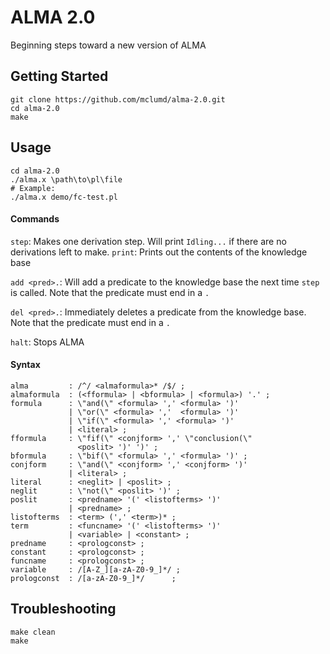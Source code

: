 # ALMA 2.0
Beginning steps toward a new version of ALMA

## Getting Started
```
git clone https://github.com/mclumd/alma-2.0.git
cd alma-2.0
make
```

## Usage
```
cd alma-2.0
./alma.x \path\to\pl\file
# Example:
./alma.x demo/fc-test.pl
```
#### Commands
`step`: Makes one derivation step. Will print `Idling...` if there are no derivations left to make.
`print`: Prints out the contents of the knowledge base

`add <pred>.`: Will add a predicate to the knowledge base the next time `step` is called. Note that the predicate must end in a `.`

`del <pred>.`: Immediately deletes a predicate from the knowledge base. Note that the predicate must end in a `.`

`halt`: Stops ALMA
#### Syntax
```
alma         : /^/ <almaformula>* /$/ ;                    
almaformula  : (<fformula> | <bformula> | <formula>) '.' ; 
formula      : \"and(\" <formula> ',' <formula> ')'        
             | \"or(\" <formula> ','  <formula> ')'        
             | \"if(\" <formula> ',' <formula> ')'         
             | <literal> ;                                 
fformula     : \"fif(\" <conjform> ',' \"conclusion(\"     
               <poslit> ')' ')' ;                          
bformula     : \"bif(\" <formula> ',' <formula> ')' ;      
conjform     : \"and(\" <conjform> ',' <conjform> ')'      
             | <literal> ;                                 
literal      : <neglit> | <poslit> ;                       
neglit       : \"not(\" <poslit> ')' ;                     
poslit       : <predname> '(' <listofterms> ')'            
             | <predname> ;                                
listofterms  : <term> (',' <term>)* ;                      
term         : <funcname> '(' <listofterms> ')'            
             | <variable> | <constant> ;                   
predname     : <prologconst> ;                             
constant     : <prologconst> ;                             
funcname     : <prologconst> ;                             
variable     : /[A-Z_][a-zA-Z0-9_]*/ ;                     
prologconst  : /[a-zA-Z0-9_]*/      ;                      
```
## Troubleshooting 
```
make clean
make
```
